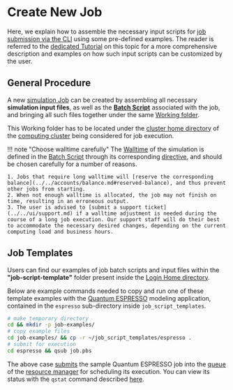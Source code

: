 # Create New Job

Here, we explain how to assemble the necessary input scripts for [job submission via the CLI](../overview.md) using some pre-defined examples. The reader is referred to the [dedicated Tutorial](../../tutorials/) on this topic for a more comprehensive description and examples on how such input scripts can be customized by the user.

## General Procedure

A new [simulation Job](../../jobs/overview.md) can be created by assembling all necessary **simulation input files**, as well as the **[Batch Script](../batch-scripts/overview.md)** associated with the job, and bringing all such files together under the same [Working folder](../batch-scripts/directories.md).
 
This Working folder has to be located under the [cluster home directory](../../infrastructure/clusters/directories.md) of the [computing cluster](../../infrastructure/clusters/overview.md) being considered for job execution.

!!! note "Choose walltime carefully"
    The [Walltime](../../infrastructure/compute/parameters.md#time-limit) of the simulation is defined in the [Batch Script](../batch-scripts/overview.md) through its corresponding [directive](../batch-scripts/directives.md), and should be chosen carefully for a number of reasons.
    
    1. Jobs that require long walltime will [reserve the corresponding balance](../../accounts/balance.md#reserved-balance), and thus prevent other jobs from starting.
    2. When not enough walltime is allocated, the job may not finish on time, resulting in an erroneous output. 
    3. The user is advised to [submit a support ticket](../../ui/support.md) if a walltime adjustment is needed during the course of a long job execution. Our support staff will do their best to accommodate the necessary desired changes, depending on the current computing load and business hours.

## Job Templates

Users can find our examples of job batch scripts and input files within the **"job-script-template"** folder present inside the [Login Home directory](../../infrastructure/login/directories.md). 

Below are example commands needed to copy and run one of these template examples with the [Quantum ESPRESSO](../../software/modeling/quantum-espresso.md) modeling application, contained in the `espresso` sub-directory inside `job_script_templates`.

```bash
# make temporary directory
cd && mkdir -p job-examples/
# copy example files
cd job-examples/ && cp -r ~/job_script_templates/espresso .
# submit for execution
cd espresso && qsub job.pbs
```

The above case [submits](submit.md) the sample Quantum ESPRESSO job into the [queue](../../infrastructure/resource/queues.md) of the [resource manager](../../infrastructure/resource/overview.md) for scheduling its execution. You can view its status with the `qstat` command described [here](check-status.md).
